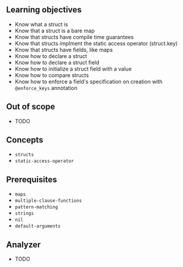 ## Learning objectives

- Know what a struct is
- Know that a struct is a bare map
- Know that structs have compile time guarantees
- Know that structs implment the static access operator (struct.key)
- Know that structs have fields, like maps
- Know how to declare a struct
- Know how to declare a struct field
- Know how to initialize a struct field with a value
- Know how to compare structs
- Know how to enforce a field's specification on creation with `@enforce_keys` annotation

## Out of scope

- TODO

## Concepts

- `structs`
- `static-access-operator`

## Prerequisites

- `maps`
- `multiple-clause-functions`
- `pattern-matching`
- `strings`
- `nil`
- `default-arguments`

## Analyzer

- TODO
